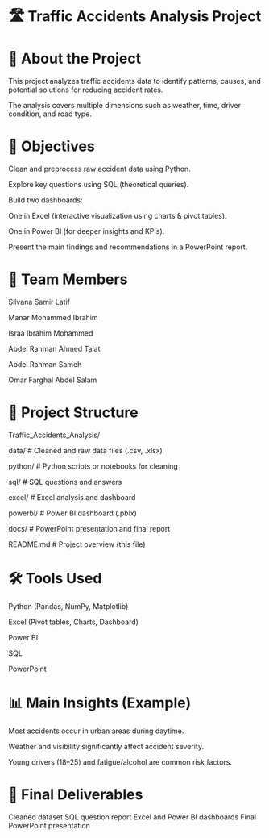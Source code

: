 # 🛣 Traffic Accidents Analysis Project



# 📘 About the Project

This project analyzes traffic accidents data to identify patterns, causes, and potential solutions for reducing accident rates.

The analysis covers multiple dimensions such as weather, time, driver condition, and road type.



# 🎯 Objectives

Clean and preprocess raw accident data using Python.

Explore key questions using SQL (theoretical queries).

Build two dashboards:

One in Excel (interactive visualization using charts & pivot tables).

One in Power BI (for deeper insights and KPIs).

Present the main findings and recommendations in a PowerPoint report.



# 🧩 Team Members

 Silvana Samir Latif

 Manar Mohammed Ibrahim

 Israa Ibrahim Mohammed

 Abdel Rahman Ahmed Talat

 Abdel Rahman Sameh

 Omar Farghal Abdel Salam



# 📂 Project Structure

Traffic_Accidents_Analysis/

data/       # Cleaned and raw data files (.csv, .xlsx)

python/     # Python scripts or notebooks for cleaning

sql/        # SQL questions and answers

excel/      # Excel analysis and dashboard

powerbi/    # Power BI dashboard (.pbix)

docs/       # PowerPoint presentation and final report

README.md   # Project overview (this file)



# 🛠 Tools Used

Python (Pandas, NumPy, Matplotlib)

Excel (Pivot tables, Charts, Dashboard)

Power BI

SQL

PowerPoint



# 📊 Main Insights (Example)

Most accidents occur in urban areas during daytime.

Weather and visibility significantly affect accident severity.

Young drivers (18–25) and fatigue/alcohol are common risk factors.

# 📢 Final Deliverables
Cleaned dataset
SQL question report
Excel and Power BI dashboards
Final PowerPoint presentation
